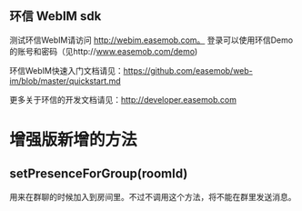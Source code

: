 ## 环信 WebIM sdk

测试环信WebIM请访问 http://webim.easemob.com。  登录可以使用环信Demo的账号和密码（见http://www.easemob.com/demo)

环信WebIM快速入门文档请见：https://github.com/easemob/web-im/blob/master/quickstart.md

更多关于环信的开发文档请见：http://developer.easemob.com

增强版新增的方法
=============

setPresenceForGroup(roomId) 
---------------------------
用来在群聊的时候加入到房间里。不过不调用这个方法，将不能在群里发送消息。
